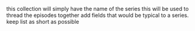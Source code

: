 this collection will simply have the name of the series
this will be used to thread the episodes together
add fields that would be typical to a series. keep list as short as possible
